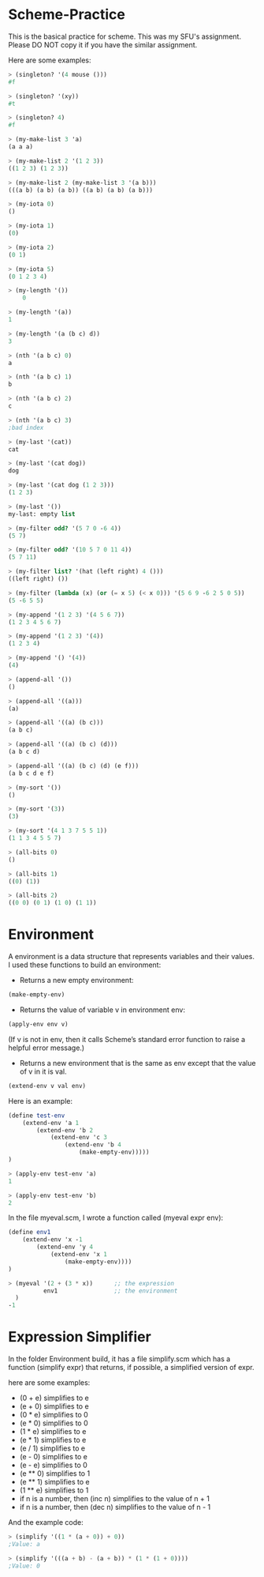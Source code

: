 # Scheme-Practice
This is the basical practice for scheme.
This was my SFU's assignment. Please DO NOT copy it if you have the similar assignment.

Here are some examples:
```scheme
> (singleton? '(4 mouse ()))
#f

> (singleton? '(xy))
#t

> (singleton? 4)
#f
```
```scheme
> (my-make-list 3 'a)
(a a a)

> (my-make-list 2 '(1 2 3))
((1 2 3) (1 2 3))

> (my-make-list 2 (my-make-list 3 '(a b)))
(((a b) (a b) (a b)) ((a b) (a b) (a b)))
```

```scheme
> (my-iota 0)
()

> (my-iota 1)
(0)

> (my-iota 2)
(0 1)

> (my-iota 5)
(0 1 2 3 4)
```

```scheme
> (my-length '())
    0

> (my-length '(a))
1

> (my-length '(a (b c) d))
3
```

```scheme
> (nth '(a b c) 0)
a

> (nth '(a b c) 1)
b

> (nth '(a b c) 2)
c

> (nth '(a b c) 3)
;bad index
```

```scheme
> (my-last '(cat))
cat

> (my-last '(cat dog))
dog

> (my-last '(cat dog (1 2 3)))
(1 2 3)

> (my-last '())
my-last: empty list
```

```scheme
> (my-filter odd? '(5 7 0 -6 4))
(5 7)

> (my-filter odd? '(10 5 7 0 11 4))
(5 7 11)

> (my-filter list? '(hat (left right) 4 ()))
((left right) ())

> (my-filter (lambda (x) (or (= x 5) (< x 0))) '(5 6 9 -6 2 5 0 5))
(5 -6 5 5)
```

```scheme
> (my-append '(1 2 3) '(4 5 6 7))
(1 2 3 4 5 6 7)

> (my-append '(1 2 3) '(4))
(1 2 3 4)

> (my-append '() '(4))
(4)
```

```scheme
> (append-all '())
()

> (append-all '((a)))
(a)

> (append-all '((a) (b c)))
(a b c)

> (append-all '((a) (b c) (d)))
(a b c d)

> (append-all '((a) (b c) (d) (e f)))
(a b c d e f)
```

```scheme
> (my-sort '())
()

> (my-sort '(3))
(3)

> (my-sort '(4 1 3 7 5 5 1))
(1 1 3 4 5 5 7)
```

```scheme
> (all-bits 0)
()

> (all-bits 1)
((0) (1))

> (all-bits 2)
((0 0) (0 1) (1 0) (1 1))
```


# Environment
A environment is a data structure that represents variables and their values. 
I used these functions to build an environment:

* Returns a new empty environment:
```scheme
(make-empty-env)
```

* Returns the value of variable v in environment env:
```scheme
(apply-env env v)
```
(If v is not in env, then it calls Scheme’s standard error function to raise a helpful error message.)

* Returns a new environment that is the same as env except that the value of v in it is val.
```scheme
(extend-env v val env)
```
Here is an example:
```scheme
(define test-env
    (extend-env 'a 1
        (extend-env 'b 2
            (extend-env 'c 3
                (extend-env 'b 4
                    (make-empty-env)))))
)

> (apply-env test-env 'a)
1

> (apply-env test-env 'b)
2
```

In the file myeval.scm, I wrote a function called (myeval expr env):
```scheme
(define env1
    (extend-env 'x -1
        (extend-env 'y 4
            (extend-env 'x 1
                (make-empty-env))))
)

> (myeval '(2 + (3 * x))      ;; the expression
          env1                ;; the environment
  )
-1
```

# Expression Simplifier
In the folder Environment build, it has a file simplify.scm which has a function (simplify expr) that returns, if possible, a simplified version of expr. 

here are some examples:

* (0 + e) simplifies to e
* (e + 0) simplifies to e
* (0 * e) simplifies to 0
* (e * 0) simplifies to 0
* (1 * e) simplifies to e
* (e * 1) simplifies to e
* (e / 1) simplifies to e
* (e - 0) simplifies to e
* (e - e) simplifies to 0
* (e ** 0) simplifies to 1
* (e ** 1) simplifies to e
* (1 ** e) simplifies to 1
* if n is a number, then (inc n) simplifies to the value of n + 1
* if n is a number, then (dec n) simplifies to the value of n - 1

And the example code:

```scheme
> (simplify '((1 * (a + 0)) + 0))
;Value: a

> (simplify '(((a + b) - (a + b)) * (1 * (1 + 0))))
;Value: 0
```
